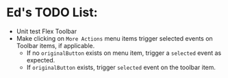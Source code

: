 # Ed's TODO List:

- Unit test Flex Toolbar
- Make clicking on `More Actions` menu items trigger selected events on Toolbar items, if applicable.
  - If no `originalButton` exists on menu item, trigger a `selected` event as expected.
  - If `originalButton` exists, trigger `selected` event on the toolbar item.
